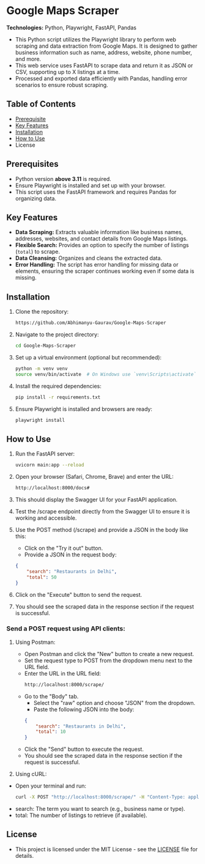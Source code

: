 # Google Maps Scraper

**Technologies:** Python, Playwright, FastAPI, Pandas

- This Python script utilizes the Playwright library to perform web scraping and data extraction from Google Maps. It is designed to gather business information such as name, address, website, phone number, and more.
- This web service uses FastAPI to scrape data and return it as JSON or CSV, supporting up to X listings at a time.
- Processed and exported data efficiently with Pandas, handling error scenarios to ensure robust scraping.

## Table of Contents
- [Prerequisite](#prerequisites)
- [Key Features](#key-features)
- [Installation](#installation)
- [How to Use](#how-to-use)
- License

## Prerequisites

- Python version **above 3.11** is required.
- Ensure Playwright is installed and set up with your browser.
- This script uses the FastAPI framework and requires Pandas for organizing data.

## Key Features

- **Data Scraping:** Extracts valuable information like business names, addresses, websites, and contact details from Google Maps listings.
- **Flexible Search:** Provides an option to specify the number of listings (`total`) to scrape.
- **Data Cleansing:** Organizes and cleans the extracted data.
- **Error Handling:** The script has error handling for missing data or elements, ensuring the scraper continues working even if some data is missing.

## Installation

1. Clone the repository:
   ```bash
   https://github.com/Abhimanyu-Gaurav/Google-Maps-Scraper

2. Navigate to the project directory:
   ```bash
   cd Google-Maps-Scraper

3. Set up a virtual environment (optional but recommended):
   ```bash
   python -m venv venv
   source venv/bin/activate  # On Windows use `venv\Scripts\activate`

4. Install the required dependencies:
   ```bash
   pip install -r requirements.txt
   
5. Ensure Playwright is installed and browsers are ready:
   ```bash
   playwright install
   
## How to Use

1. Run the FastAPI server:
   ```bash
   uvicorn main:app --reload


2. Open your browser (Safari, Chrome, Brave) and enter the URL:
   ```bash
   http://localhost:8000/docs#

3. This should display the Swagger UI for your FastAPI application.

4. Test the /scrape endpoint directly from the Swagger UI to ensure it is working and accessible.

5. Use the POST method (/scrape) and provide a JSON in the body like this:
    - Click on the "Try it out" button.
    - Provide a JSON in the request body:
    ```json
    {
        "search": "Restaurants in Delhi",
        "total": 50
    }

6. Click on the "Execute" button to send the request.

7. You should see the scraped data in the response section if the request is successful.
   

### Send a POST request using API clients:
1. Using Postman:
    - Open Postman and click the "New" button to create a new request.
    - Set the request type to POST from the dropdown menu next to the URL field.
    - Enter the URL in the URL field:
      ```bash
      http://localhost:8000/scrape/

    -  Go to the "Body" tab.
        - Select the "raw" option and choose "JSON" from the dropdown.
        - Paste the following JSON into the body:
        ```json
        {
            "search": "Restaurants in Delhi",
            "total": 10
        }

    - Click the "Send" button to execute the request.
    - You should see the scraped data in the response section if the request is successful. 

2. Using cURL:
- Open your terminal and run:
    ```bash
    curl -X POST "http://localhost:8000/scrape/" -H "Content-Type: application/json" -d '{"search": "Restaurants in Delhi", "total": 5}'
    
- search: The term you want to search (e.g., business name or type).
- total: The number of listings to retrieve (if available).
    

## License

- This project is licensed under the MIT License - see the [LICENSE](LICENSE) file for details.
